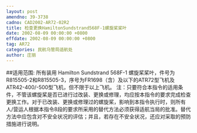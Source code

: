 ```yaml
---
layout: post
amendno: 39-3738
cadno: CAD2002-AR72-02R2
title: 检查更换HamiltonSundstrand568F-1螺旋桨桨叶
date: 2002-08-09 00:00:00 +0800
effdate: 2002-08-09 00:00:00 +0800
tag: AR72
categories: 民航乌管局适航处
author: 庄丽
---
```


##适用范围:
所有装用 Hamilton Sundstrand 568F-1 螺旋桨桨叶，件号为R815505-2和R815505-3，序号为FR1698（含）及以下的ATR72型飞机及ATR42-400/-500型飞机，但不限于以上飞机。
注：只要符合本指令的适用条件，不管该螺旋桨是否已进行过改装、更换或修理，均应按本指令的要求完成检查更换工作。对于已改装、更换或修理过的螺旋桨，影响到本指令执行时，则所有人/营运人根据本指令8段的要求所采用的替代方法必须获得适航当局的批准。替代方法中应包含对不安全状况的评估；并且，若存在不安全状况，还应对采取的预防措施进行说明。

